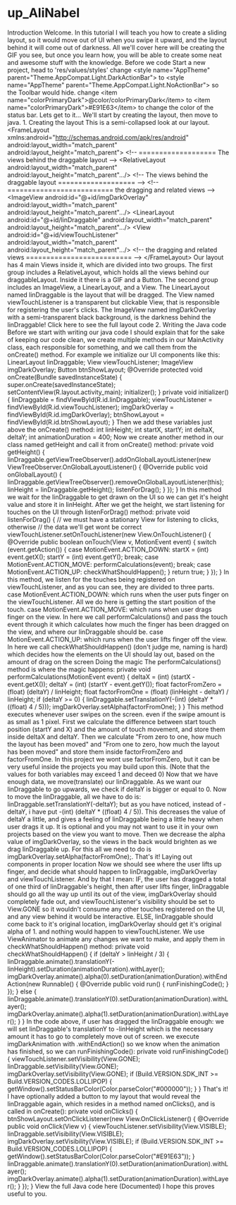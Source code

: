 # up_AliNabel
Introduction  Welcome. In this tutorial I will teach you how to create a sliding layout, so it would move out of UI when you swipe it upward, and the layout behind it will come out of darkness.  All we'll cover here will be creating the GIF you see, but once you learn how, you will be able to create some neat and awesome stuff with the knowledge. Before we code  Start a new project, head to 'res/values/styles'      change &lt;style name="AppTheme" parent="Theme.AppCompat.Light.DarkActionBar"> to &lt;style name="AppTheme" parent="Theme.AppCompat.Light.NoActionBar"> so the Toolbar would hide.      change &lt;item name="colorPrimaryDark">@color/colorPrimaryDark&lt;/item> to &lt;item name="colorPrimaryDark">#E91E63&lt;/item> to change the color of the status bar.  Lets get to it...  We'll start by creating the layout, then move to java. 1. Creating the layout  This is a semi-collapsed look at our layout.  &lt;FrameLayout xmlns:android="http://schemas.android.com/apk/res/android"     android:layout_width="match_parent"     android:layout_height="match_parent">       &lt;!-- =================== The views behind the draggable layout -->     &lt;RelativeLayout         android:layout_width="match_parent"         android:layout_height="match_parent".../>     &lt;!-- The views behind the draggable layout =================== -->       &lt;!-- ========================== the dragging and related views -->     &lt;ImageView         android:id="@+id/imgDarkOverlay"         android:layout_width="match_parent"         android:layout_height="match_parent".../>      &lt;LinearLayout         android:id="@+id/linDraggable"         android:layout_width="match_parent"         android:layout_height="match_parent".../>      &lt;View         android:id="@+id/viewTouchListener"         android:layout_width="match_parent"         android:layout_height="match_parent".../>     &lt;!-- the dragging and related views ========================== -->  &lt;/FrameLayout>  Our layout has 4 main Views inside it, which are divided into two groups.  The first group includes a RelativeLayout, which holds all the views behind our draggableLayout. Inside it there is a GIF and a Button.  The second group includes an ImageView, a LinearLayout, and a View. The LinearLayout named linDraggable is the layout that will be dragged. The View named viewTouchListener is a transparent but clickable View, that is responsible for registering the user's clicks. The ImageView named imgDarkOverlay with a semi-transparent black background, is the darkness behind the linDraggable!  Click here to see the full layout code 2. Writing the Java code  Before we start with writing our java code I should explain that for the sake of keeping our code clean, we create multiple methods in our MainActivity class, each responsible for something, and we call them from the onCreate() method. For example we initialize our UI components like this:      LinearLayout linDraggable;     View viewTouchListener;     ImageView imgDarkOverlay;     Button btnShowLayout;          @Override     protected void onCreate(Bundle savedInstanceState) {         super.onCreate(savedInstanceState);         setContentView(R.layout.activity_main);          initializer();     }          private void initializer() {         linDraggable = findViewById(R.id.linDraggable);         viewTouchListener = findViewById(R.id.viewTouchListener);         imgDarkOverlay = findViewById(R.id.imgDarkOverlay);         btnShowLayout = findViewById(R.id.btnShowLayout);     }  Then we add these variables just above the onCreate() method:      int linHeight;     int startX, startY;     int deltaX, deltaY;     int animationDuration = 400;  Now we create another method in our class named getHeight and call it from onCreate() method:      private void getHeight() {         linDraggable.getViewTreeObserver().addOnGlobalLayoutListener(new ViewTreeObserver.OnGlobalLayoutListener() {             @Override             public void onGlobalLayout() {                 linDraggable.getViewTreeObserver().removeOnGlobalLayoutListener(this);                  linHeight = linDraggable.getHeight();                  listenForDrag();             }         });     }  In this method we wait for the linDraggable to get drawn on the UI so we can get it's height value and store it in linHeight.  After we get the height, we start listening for touches on the UI through listenForDrag() method:      private void listenForDrag() {          // we must have a stationary View for listening to clicks, otherwise         // the data we'll get wont be correct         viewTouchListener.setOnTouchListener(new View.OnTouchListener() {             @Override             public boolean onTouch(View v, MotionEvent event) {                  switch (event.getAction()) {                      case MotionEvent.ACTION_DOWN:                         startX = (int) event.getX();                         startY = (int) event.getY();                         break;                      case MotionEvent.ACTION_MOVE:                         performCalculations(event);                         break;                      case MotionEvent.ACTION_UP:                         checkWhatShouldHappen();                 }                  return true;             }         });     }  In this method, we listen for the touches being registered on viewTouchListener, and as you can see, they are divided to three parts.      case MotionEvent.ACTION_DOWN: which runs when the user puts finger on the viewTouchListener. All we do here is getting the start position of the touch.      case MotionEvent.ACTION_MOVE: which runs when user drags finger on the view. In here we call performCalculations() and pass the touch event through it which calculates how much the finger has been dragged on the view, and where our linDraggable should be.      case MotionEvent.ACTION_UP: which runs when the user lifts finger off the view. In here we call checkWhatShouldHappen() (don't judge me, naming is hard) which decides how the elements on the UI should lay out, based on the amount of drag on the screen  Doing the magic  The performCalculations() method is where the magic happens:      private void performCalculations(MotionEvent event) {          deltaX = (int) (startX - event.getX());         deltaY = (int) (startY - event.getY());          float factorFromZero = (float) (deltaY) / linHeight;         float factorFromOne = (float) (linHeight - deltaY) / linHeight;          if (deltaY >= 0) {              linDraggable.setTranslationY(-(int) (deltaY * ((float) 4 / 5)));              imgDarkOverlay.setAlpha(factorFromOne);         }     }  This method executes whenever user swipes on the screen. even if the swipe amount is as small as 1 pixel.  First we calculate the difference between start touch position (startY and X) and the amount of touch movement, and store them inside deltaX and deltaY.  Then we calculate "From zero to one, how much the layout has been moved" and "From one to zero, how much the layout has been moved" and store them inside factorFromZero and factorFromOne. In this project we wont use factorFromZero, but it can be very useful inside the projects you may build upon this. (Note that the values for both variables may exceed 1 and deceed 0)  Now that we have enough data, we move(translate) our linDraggable.  As we want our linDraggable to go upwards, we check if deltaY is bigger or equal to 0.  Now to move the linDraggable, all we have to do is: linDraggable.setTranslationY(-deltaY); but as you have noticed, instead of -deltaY, i have put -(int) (deltaY * ((float) 4 / 5)). This decreases the value of deltaY a little, and gives a feeling of linDraggable being a little heavy when user drags it up. It is optional and you may not want to use it in your own projects based on the view you want to move.  Then we decrease the alpha value of imgDarkOverlay, so the views in the back would brighten as we drag linDraggable up. For this all we need to do is imgDarkOverlay.setAlpha(factorFromOne);. That's it! Laying out components in proper location  Now we should see where the user lifts up finger, and decide what should happen to linDraggable, imgDarkOverlay and viewTouchListener. And by that I mean:  IF, the user has dragged a total of one third of linDraggable's height, then after user lifts finger, linDraggable should go all the way up until its out of the view, imgDarkOverlay should completely fade out, and viewTouchListener's visibility should be set to View.GONE so it wouldn't consume any other touches registered on the UI, and any view behind it would be interactive.  ELSE, linDraggable should come back to it's original location, imgDarkOverlay should get it's original alpha of 1. and nothing would happen to viewTouchListener.  We use ViewAnimator to animate any changes we want to make, and apply them in checkWhatShouldHappen() method:      private void checkWhatShouldHappen() {          if (deltaY > linHeight / 3) {              linDraggable.animate().translationY(-linHeight).setDuration(animationDuration).withLayer();              imgDarkOverlay.animate().alpha(0).setDuration(animationDuration).withEndAction(new Runnable() {                 @Override                 public void run() {                      runFinishingCode();                 }             });         }          else {             linDraggable.animate().translationY(0).setDuration(animationDuration).withLayer();             imgDarkOverlay.animate().alpha(1).setDuration(animationDuration).withLayer();         }     }  In the code above, if user has dragged the linDraggable enough:      we will set linDraggable's translationY to -linHeight which is the necessary amount it has to go to completely move out of screen.      we execute imgDarkAnimation with .withEndAction() so we know when the animation has finished, so we can runFinishingCode():      private void runFinishingCode() {         viewTouchListener.setVisibility(View.GONE);         linDraggable.setVisibility(View.GONE);         imgDarkOverlay.setVisibility(View.GONE);         if (Build.VERSION.SDK_INT >= Build.VERSION_CODES.LOLLIPOP) {             getWindow().setStatusBarColor(Color.parseColor("#000000"));         }     }  That's it!  I have optionally added a button to my layout that would reveal the linDraggable again, which resides in a method named onClicks(), and is called in onCreate():      private void onClicks() {         btnShowLayout.setOnClickListener(new View.OnClickListener() {             @Override             public void onClick(View v) {                  viewTouchListener.setVisibility(View.VISIBLE);                 linDraggable.setVisibility(View.VISIBLE);                 imgDarkOverlay.setVisibility(View.VISIBLE);                 if (Build.VERSION.SDK_INT >= Build.VERSION_CODES.LOLLIPOP) {                     getWindow().setStatusBarColor(Color.parseColor("#E91E63"));                 }                  linDraggable.animate().translationY(0).setDuration(animationDuration).withLayer();                 imgDarkOverlay.animate().alpha(1).setDuration(animationDuration).withLayer();             }         });     }  View the full Java code here (Documented) I hope this proves useful to you.
